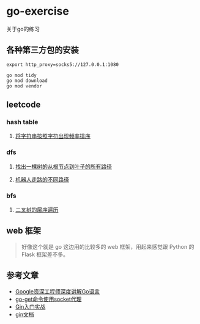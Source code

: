 # go-exercise
关于go的练习

## 各种第三方包的安装

```shell script
export http_proxy=socks5://127.0.0.1:1080
```

```shell script
go mod tidy
go mod download
go mod vendor
```

## leetcode

### hash table

1. [将字符串按照字符出现频率排序](leetcode/hash_table/frequency_sort/frequencySort.go)

### dfs

1. [找出一棵树的从根节点到叶子的所有路径](leetcode/dfs/btreepaths/main.go)

2. [机器人走路的不同路径](leetcode/dfs/uniquepath1/main.go)

### bfs

1. [二叉树的层序遍历](leetcode/bfs/lot/main.go)

## web 框架

> 好像这个就是 go 这边用的比较多的 web 框架，用起来感觉跟 Python 的 Flask 框架差不多。

## 参考文章

- [Google资深工程师深度讲解Go语言](https://coding.imooc.com/class/180.html)
- [go-get命令使用socket代理](http://www.hi-roy.com/2018/10/12/go-get%E5%91%BD%E4%BB%A4%E4%BD%BF%E7%94%A8socket%E4%BB%A3%E7%90%86/)
- [Gin入门实战](https://www.imooc.com/learn/1175)
- [gin文档](https://gin-gonic.com/zh-cn/docs/)